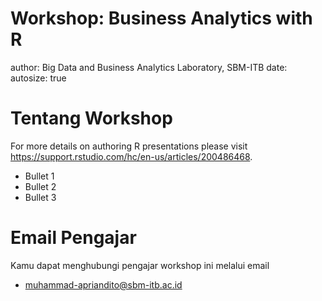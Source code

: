 Workshop: Business Analytics with R
========================================================
author: Big Data and Business Analytics Laboratory, SBM-ITB
date: 
autosize: true

Tentang Workshop
========================================================

For more details on authoring R presentations please visit <https://support.rstudio.com/hc/en-us/articles/200486468>.

- Bullet 1
- Bullet 2
- Bullet 3

Email Pengajar
========================================================

Kamu dapat menghubungi pengajar workshop ini melalui email
- muhammad-apriandito@sbm-itb.ac.id


